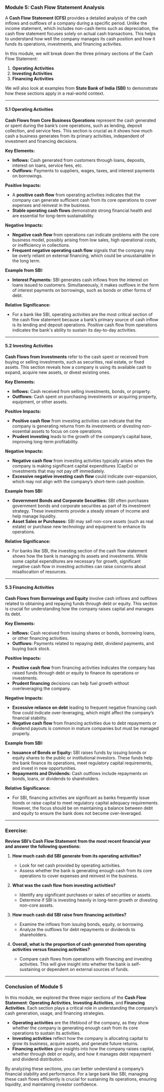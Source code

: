 ### **Module 5: Cash Flow Statement Analysis**

A **Cash Flow Statement (CFS)** provides a detailed analysis of the cash inflows and outflows of a company during a specific period. Unlike the income statement, which includes non-cash items such as depreciation, the cash flow statement focuses solely on actual cash transactions. This helps to understand how well the company manages its cash position and how it funds its operations, investments, and financing activities.

In this module, we will break down the three primary sections of the Cash Flow Statement:

1. **Operating Activities**
2. **Investing Activities**
3. **Financing Activities**

We will also look at examples from **State Bank of India (SBI)** to demonstrate how these sections apply in a real-world context.

---

#### **5.1 Operating Activities**

**Cash Flows from Core Business Operations** represent the cash generated or spent during the bank’s core operations, such as lending, deposit collection, and service fees. This section is crucial as it shows how much cash a business generates from its primary activities, independent of investment and financing decisions.

**Key Elements:**

- **Inflows:** Cash generated from customers through loans, deposits, interest on loans, service fees, etc.
- **Outflows:** Payments to suppliers, wages, taxes, and interest payments on borrowings.

**Positive Impacts:**

- A **positive cash flow** from operating activities indicates that the company can generate sufficient cash from its core operations to cover expenses and reinvest in the business.
- **Stable operating cash flows** demonstrate strong financial health and are essential for long-term sustainability.

**Negative Impacts:**

- **Negative cash flow** from operations can indicate problems with the core business model, possibly arising from low sales, high operational costs, or inefficiency in collections.
- **Frequent negative operating cash flow** signals that the company may be overly reliant on external financing, which could be unsustainable in the long term.

**Example from SBI:**

- **Interest Payments:** SBI generates cash inflows from the interest on loans issued to customers. Simultaneously, it makes outflows in the form of interest payments on borrowings, such as bonds or other forms of debt.

**Relative Significance:**

- For a bank like SBI, operating activities are the most critical section of the cash flow statement because a bank’s primary source of cash inflow is its lending and deposit operations. Positive cash flow from operations indicates the bank's ability to sustain its day-to-day activities.

---

#### **5.2 Investing Activities**

**Cash Flows from Investments** refer to the cash spent or received from buying or selling investments, such as securities, real estate, or fixed assets. This section reveals how a company is using its available cash to expand, acquire new assets, or divest existing ones.

**Key Elements:**

- **Inflows:** Cash received from selling investments, bonds, or property.
- **Outflows:** Cash spent on purchasing investments or acquiring property, equipment, or other assets.

**Positive Impacts:**

- **Positive cash flow** from investing activities can indicate that the company is generating returns from its investments or divesting non-essential assets to focus on core operations.
- **Prudent investing** leads to the growth of the company’s capital base, improving long-term profitability.

**Negative Impacts:**

- **Negative cash flow** from investing activities typically arises when the company is making significant capital expenditures (CapEx) or investments that may not pay off immediately.
- **Excessive negative investing cash flow** could indicate over-expansion, which may not align with the company’s short-term cash position.

**Example from SBI:**

- **Government Bonds and Corporate Securities:** SBI often purchases government bonds and corporate securities as part of its investment strategy. These investments provide a steady stream of income and help manage liquidity.
- **Asset Sales or Purchases:** SBI may sell non-core assets (such as real estate) or purchase new technology and equipment to enhance its operations.

**Relative Significance:**

- For banks like SBI, the investing section of the cash flow statement shows how the bank is managing its assets and investments. While some capital expenditures are necessary for growth, significant negative cash flow in investing activities can raise concerns about misallocation of resources.

---

#### **5.3 Financing Activities**

**Cash Flows from Borrowings and Equity** involve cash inflows and outflows related to obtaining and repaying funds through debt or equity. This section is crucial for understanding how the company raises capital and manages its debt.

**Key Elements:**

- **Inflows:** Cash received from issuing shares or bonds, borrowing loans, or other financing activities.
- **Outflows:** Payments related to repaying debt, dividend payments, and buying back stock.

**Positive Impacts:**

- **Positive cash flow** from financing activities indicates the company has raised funds through debt or equity to finance its operations or investments.
- **Prudent financing** decisions can help fuel growth without overleveraging the company.

**Negative Impacts:**

- **Excessive reliance on debt** leading to frequent negative financing cash flow could indicate over-leveraging, which might affect the company’s financial stability.
- **Negative cash flow** from financing activities due to debt repayments or dividend payouts is common in mature companies but must be managed properly.

**Example from SBI:**

- **Issuance of Bonds or Equity:** SBI raises funds by issuing bonds or equity shares to the public or institutional investors. These funds help the bank finance its operations, meet regulatory capital requirements, and invest in new opportunities.
- **Repayments and Dividends:** Cash outflows include repayments on bonds, loans, or dividends to shareholders.

**Relative Significance:**

- For SBI, financing activities are significant as banks frequently issue bonds or raise capital to meet regulatory capital adequacy requirements. However, the focus should be on maintaining a balance between debt and equity to ensure the bank does not become over-leveraged.

---

### **Exercise:**

**Review SBI’s Cash Flow Statement from the most recent financial year and answer the following questions:**

1. **How much cash did SBI generate from its operating activities?**
   - Look for net cash provided by operating activities.
   - Assess whether the bank is generating enough cash from its core operations to cover expenses and reinvest in the business.
2. **What was the cash flow from investing activities?**
   - Identify any significant purchases or sales of securities or assets.
   - Determine if SBI is investing heavily in long-term growth or divesting non-core assets.
3. **How much cash did SBI raise from financing activities?**

   - Examine the inflows from issuing bonds, equity, or borrowing.
   - Analyze the outflows for debt repayments or dividends to shareholders.

4. **Overall, what is the proportion of cash generated from operating activities versus financing activities?**
   - Compare cash flows from operations with financing and investing activities. This will give insight into whether the bank is self-sustaining or dependent on external sources of funds.

---

### **Conclusion of Module 5**

In this module, we explored the three major sections of the **Cash Flow Statement**: **Operating Activities**, **Investing Activities**, and **Financing Activities**. Each section plays a critical role in understanding the company’s cash generation, usage, and financing strategies.

- **Operating activities** are the lifeblood of the company, as they show whether the company is generating enough cash from its core operations to sustain its activities.
- **Investing activities** reflect how the company is allocating capital to grow its business, acquire assets, and generate future returns.
- **Financing activities** give insights into how the company raises capital, whether through debt or equity, and how it manages debt repayment and dividend distribution.

By analyzing these sections, you can better understand a company’s financial stability and performance. For a large bank like SBI, managing these cash flows efficiently is crucial for sustaining its operations, ensuring liquidity, and maintaining investor confidence.
